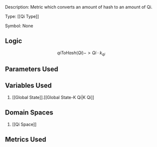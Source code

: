 Description: Metric which converts an amount of hash to an amount of Qi.

Type: [[Qi Type]]

Symbol: None

## Logic
$$qiToHash(Qi) ->  Qi \cdot k_{qi}$$

## Parameters Used

## Variables Used
1. [[Global State]].[[Global State-K Qi|K Qi]]

## Domain Spaces
1. [[Qi Space]]
## Metrics Used
